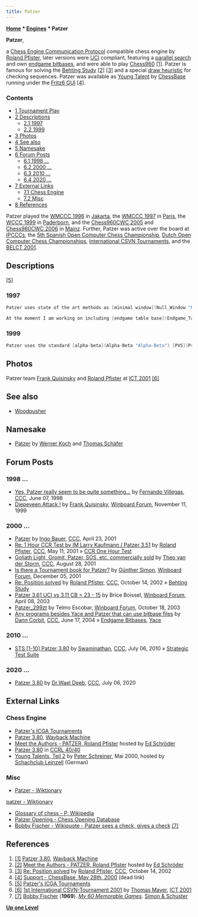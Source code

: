 ```yaml
---
title: Patzer
---
```

**[Home](Home "Home") \* [Engines](Engines "Engines") \* Patzer**


**Patzer**,  

a [Chess Engine Communication Protocol](Chess_Engine_Communication_Protocol "Chess Engine Communication Protocol") compatible chess engine by [Roland Pfister](Roland_Pfister "Roland Pfister"), later versions were [UCI](UCI "UCI") compliant, featuring a [parallel search](Parallel_Search "Parallel Search") and own [endgame bitbases](Endgame_Bitbases "Endgame Bitbases"), and were able to play [Chess960](Chess960 "Chess960") <a id="cite-note-1" href="#cite-ref-1">[1]</a>. Patzer is famous for solving the [Behting Study](Behting_Study "Behting Study") <a id="cite-note-2" href="#cite-ref-2">[2]</a> <a id="cite-note-3" href="#cite-ref-3">[3]</a> and a special [draw heuristic](Draw "Draw") for checking sequences. Patzer was available as [Young Talent](ChessBase#YoungTalents "ChessBase") by [ChessBase](ChessBase "ChessBase") running under the [Fritz6 GUI](Fritz#FritzGUI "Fritz") <a id="cite-note-4" href="#cite-ref-4">[4]</a>. 



### Contents


* [1 Tournament Play](#tournament-play)
* [2 Descriptions](#descriptions)
	+ [2.1 1997](#1997)
	+ [2.2 1999](#1999)
* [3 Photos](#photos)
* [4 See also](#see-also)
* [5 Namesake](#namesake)
* [6 Forum Posts](#forum-posts)
	+ [6.1 1998 ...](#1998-...)
	+ [6.2 2000 ...](#2000-...)
	+ [6.3 2010 ...](#2010-...)
	+ [6.4 2020 ...](#2020-...)
* [7 External Links](#external-links)
	+ [7.1 Chess Engine](#chess-engine)
	+ [7.2 Misc](#misc)
* [8 References](#references)






Patzer played the [WMCCC 1996](WMCCC_1996 "WMCCC 1996") in [Jakarta](https://en.wikipedia.org/wiki/Jakarta), the [WMCCC 1997](WMCCC_1997 "WMCCC 1997") in [Paris](https://en.wikipedia.org/wiki/Paris), the [WCCC 1999](WCCC_1999 "WCCC 1999") in [Paderborn](https://en.wikipedia.org/wiki/Paderborn), and the [Chess960CWC 2005](Chess960CWC_2005 "Chess960CWC 2005") and [Chess960CWC 2006](Chess960CWC_2006 "Chess960CWC 2006") in [Mainz](https://en.wikipedia.org/wiki/Mainz). Further, Patzer was active over the board at [IPCCCs](IPCCC "IPCCC"), the [5th Spanish Open Computer Chess Championship](SCCC_1998 "SCCC 1998"), [Dutch Open Computer Chess Championships](Dutch_Open_Computer_Chess_Championship "Dutch Open Computer Chess Championship"), [International CSVN Tournaments](International_CSVN_Tournament "International CSVN Tournament"), and the [BELCT 2001](BELCT_2001 "BELCT 2001").



## Descriptions


<a id="cite-note-5" href="#cite-ref-5">[5]</a>



### 1997



```C++
Patzer uses state of the art methods as [minimal window](Null_Window "Null Window"), [hash tables](Hash_Table "Hash Table"), [history table](History_Heuristic "History Heuristic"), [static exchange evaluation](Static_Exchange_Evaluation "Static Exchange Evaluation") with [bitboards](Bitboards "Bitboards"), various [extensions](Extensions "Extensions"), [recursive nullmove](Null_Move_Pruning "Null Move Pruning") . It has small databases for [KPK](KPK "KPK") and [KPKP](index.php?title=KPKP&action=edit&redlink=1 "KPKP (page does not exist)") with blocked pawns to decide if it is a win or not. Additionally it can use [Thompson's](Ken_Thompson "Ken Thompson") Endgame CDs at [ply](Ply "Ply") 0.

```


```C++
At the moment I am working on including [endgame table base](Endgame_Tablebases "Endgame Tablebases") support. Patzer has a text interface a well as [GUIs](GUI "GUI") for [DOS](MS-DOS "MS-DOS"), [Windows](Windows "Windows"), OS/2 and [X11](index.php?title=X11&action=edit&redlink=1 "X11 (page does not exist)"). It can read/write [PGN](Portable_Game_Notation "Portable Game Notation") and [EPD](Extended_Position_Description "Extended Position Description") files. It has an Interface for [Autoplayer232](Auto232 "Auto232") and for [XBoard](XBoard "XBoard")/[WinBoard](WinBoard "WinBoard"). It has knowledge of the ["wrong" bishop](Wrong_Color_Bishop_and_Rook_Pawn "Wrong Color Bishop and Rook Pawn") in endgames. A [Hypertext](https://en.wikipedia.org/wiki/Hypertext) User Online Manual is available in German for [DOS](MS-DOS "MS-DOS"), [Windows](Windows "Windows"), OS/2 and [Unix](Unix "Unix"). 

```

### 1999



```C++
Patzer uses the standard [alpha-beta](Alpha-Beta "Alpha-Beta") [PVS](Principal_Variation_Search "Principal Variation Search") search, enhanced by [hashtables](Hash_Table "Hash Table") (4 retries replacement scheme), [recursive nullmove](Null_Move_Pruning "Null Move Pruning") ([R](Depth_Reduction_R "Depth Reduction R")=2) with verification if only one piece present, special [pruning](Pruning "Pruning") heuristic for [ALL-nodes](Node_Types#ALL "Node Types"), various [extensions](Extensions "Extensions"). It also uses a special [material hash table](Material_Hash_Table "Material Hash Table") to adjust the [material](Material "Material") balance values for certain [endgames](Endgame "Endgame") where the "usual" values do not apply. It values [king safety](King_Safety "King Safety") and [passed pawns](Passed_Pawn "Passed Pawn") rather high (too high?). It is a [incremental](Incremental_Updates "Incremental Updates") [bitboard](Bitboards "Bitboards") program with [attack tables](Attack_and_Defend_Maps "Attack and Defend Maps") that are also used during [move generation](Move_Generation "Move Generation") and [sorting](Move_Ordering "Move Ordering"). 

```

## Photos


 [](http://www.quarkchess.de/csvn2001/body_index.html) 
Patzer team [Frank Quisinsky](Frank_Quisinsky "Frank Quisinsky") and [Roland Pfister](Roland_Pfister "Roland Pfister") at [ICT 2001](ICT_2001 "ICT 2001") <a id="cite-note-6" href="#cite-ref-6">[6]</a>



## See also


* [Woodpusher](Woodpusher "Woodpusher")


## Namesake


* [Patzer](index.php?title=Patzer_(K)&action=edit&redlink=1 "Patzer (K) (page does not exist)") by [Werner Koch](Werner_Koch "Werner Koch") and [Thomas Schäfer](index.php?title=Thomas_Sch%C3%A4fer&action=edit&redlink=1 "Thomas Schäfer (page does not exist)")


## Forum Posts


### 1998 ...


* [Yes, Patzer really seem to be quite something...](https://www.stmintz.com/ccc/index.php?id=20150) by [Fernando Villegas](Fernando_Villegas "Fernando Villegas"), [CCC](CCC "CCC"), June 07, 1998
* [Diepeveen Attack !](http://www.open-aurec.com/wbforum/viewtopic.php?f=18&t=30531&p=115980) by [Frank Quisinsky](Frank_Quisinsky "Frank Quisinsky"), [Winboard Forum](Computer_Chess_Forums "Computer Chess Forums"), November 11, 1999


### 2000 ...


* [Patzer](https://www.stmintz.com/ccc/index.php?id=165577) by [Ingo Bauer](Ingo_Bauer "Ingo Bauer"), [CCC](CCC "CCC"), April 23, 2001
* [Re: 1 Hour CCR Test by IM Larry Kaufmann / Patzer 3.51](https://www.stmintz.com/ccc/index.php?id=169171) by [Roland Pfister](Roland_Pfister "Roland Pfister"), [CCC](CCC "CCC"), May 11, 2001 » [CCR One Hour Test](CCR_One_Hour_Test "CCR One Hour Test")
* [Goliath Light, Gromit, Patzer, SOS, etc. commercially sold](https://www.stmintz.com/ccc/index.php?id=186009) by [Theo van der Storm](Theo_van_der_Storm "Theo van der Storm"), [CCC](CCC "CCC"), August 28, 2001
* [Is there a Tournament book for Patzer?](http://www.open-aurec.com/wbforum/viewtopic.php?f=18&t=35220&p=133316) by [Günther Simon](G%C3%BCnther_Simon "Günther Simon"), [Winboard Forum](Computer_Chess_Forums "Computer Chess Forums"), December 05, 2001
* [Re: Position solved](https://www.stmintz.com/ccc/index.php?id=259020) by [Roland Pfister](Roland_Pfister "Roland Pfister"), [CCC](CCC "CCC"), October 14, 2002 » [Behting Study](Behting_Study "Behting Study")
* [Patzer 3.61 UCI vs 3.11 CB = 23 - 15](http://www.open-aurec.com/wbforum/viewtopic.php?f=18&t=42137&p=160957) by Brice Boissel, [Winboard Forum](Computer_Chess_Forums "Computer Chess Forums"), April 08, 2003
* [Patzer\_299zt](http://www.open-aurec.com/wbforum/viewtopic.php?f=18&t=44653&p=170186) by Telmo Escobar, [Winboard Forum](Computer_Chess_Forums "Computer Chess Forums"), October 18, 2003
* [Any programs besides Yace and Patzer that can use bitbase files](https://www.stmintz.com/ccc/index.php?id=370997) by [Dann Corbit](Dann_Corbit "Dann Corbit"), [CCC](CCC "CCC"), June 17, 2004 » [Endgame Bitbases](Endgame_Bitbases "Endgame Bitbases"), [Yace](Yace "Yace")


### 2010 ...


* [STS [1-10] Patzer 3.80](http://www.talkchess.com/forum/viewtopic.php?t=35320) by [Swaminathan](Swaminathan_Natarajan "Swaminathan Natarajan"), [CCC](CCC "CCC"), July 06, 2010 » [Strategic Test Suite](Strategic_Test_Suite "Strategic Test Suite")


### 2020 ...


* [Patzer 3.80](http://www.talkchess.com/forum3/viewtopic.php?f=2&t=74394) by [Dr.Wael Deeb](index.php?title=Dr.Wael_Deeb&action=edit&redlink=1 "Dr.Wael Deeb (page does not exist)"), [CCC](CCC "CCC"), July 06, 2020


## External Links


### Chess Engine


* [Patzer's ICGA Tournaments](https://www.game-ai-forum.org/icga-tournaments/program.php?id=19)
* [Patzer 3.80](http://web.archive.org/web/20090430124900/http://www.superchessengine.com/patzer.htm), [Wayback Machine](https://en.wikipedia.org/wiki/Wayback_Machine)
* [Meet the Authors - PATZER, Roland Pfister](http://www.rebel.nl/authors.htm) hosted by [Ed Schröder](Ed_Schroder "Ed Schroder")
* [Patzer 3.80](http://www.computerchess.org.uk/ccrl/4040/cgi/engine_details.cgi?print=Details&eng=Patzer%203.80) in [CCRL 40/40](CCRL "CCRL")
* [Young Talents, Teil 2](http://scleinzell.schachvereine.de/p_spielprogramme/youngtal_b.shtml) by [Peter Schreiner](Peter_Schreiner "Peter Schreiner"), Mai 2000, hosted by [Schachclub Leinzell](http://scleinzell.schachvereine.de/home/news.shtml) (German)


### Misc


* [Patzer - Wiktionary](https://en.wiktionary.org/wiki/Patzer)


 [patzer - Wiktionary](https://en.wiktionary.org/wiki/patzer)
* [Glossary of chess - P, Wikipedia](https://en.wikipedia.org/wiki/Glossary_of_chess#P)
* [Patzer Opening - Chess Opening Database](http://www.chessvideos.tv/chess-opening-database/search/Patzer-Opening)
* [Bobby Fischer - Wikiquote - Patzer sees a check, gives a check](https://en.wikiquote.org/wiki/Bobby_Fischer) <a id="cite-note-7" href="#cite-ref-7">[7]</a>


## References


1. <a id="cite-ref-1" href="#cite-note-1">[1]</a> [Patzer 3.80](http://web.archive.org/web/20090430124900/http://www.superchessengine.com/patzer.htm), [Wayback Machine](https://en.wikipedia.org/wiki/Wayback_Machine)
2. <a id="cite-ref-2" href="#cite-note-2">[2]</a> [Meet the Authors - PATZER, Roland Pfister](http://www.rebel.nl/authors.htm) hosted by [Ed Schröder](Ed_Schroder "Ed Schroder")
3. <a id="cite-ref-3" href="#cite-note-3">[3]</a> [Re: Position solved](https://www.stmintz.com/ccc/index.php?id=259020) by [Roland Pfister](Roland_Pfister "Roland Pfister"), [CCC](CCC "CCC"), October 14, 2002
4. <a id="cite-ref-4" href="#cite-note-4">[4]</a> [Support - ChessBase, May 28th, 2000](http://www.chessbase.com/support/support.asp?pid=100) (dead link)
5. <a id="cite-ref-5" href="#cite-note-5">[5]</a> [Patzer's ICGA Tournaments](https://www.game-ai-forum.org/icga-tournaments/program.php?id=19)
6. <a id="cite-ref-6" href="#cite-note-6">[6]</a> [1st International CSVN-Tournament 2001](http://www.quarkchess.de/csvn2001/body_index.html) by [Thomas Mayer](Thomas_Mayer "Thomas Mayer"), [ICT 2001](ICT_2001 "ICT 2001")
7. <a id="cite-ref-7" href="#cite-note-7">[7]</a> [Bobby Fischer](https://en.wikipedia.org/wiki/Bobby_Fischer) (**1969**). *[My 60 Memorable Games](https://en.wikipedia.org/wiki/My_60_Memorable_Games)*. [Simon & Schuster](https://en.wikipedia.org/wiki/Simon_%26_Schuster)

**[Up one Level](Engines "Engines")**







 
